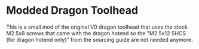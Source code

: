 # Modded Dragon Toolhead

This is a small mod of the original V0 dragon toolhead that uses the stock M2.5x8 screws that came with the dragon hotend so the "M2.5x12 SHCS (for dragon hotend only)" from the sourcing guide are not needed anymore.
